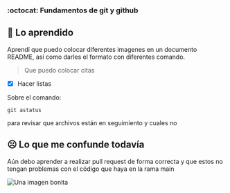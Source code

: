 ### :octocat: Fundamentos de git y github

## 🧁 Lo aprendido 

Aprendí que puedo colocar diferentes imagenes en un documento README, así como darles el formato con diferentes comando.

> Que puedo colocar citas

- [x] Hacer listas

Sobre el comando:

```
git astatus
```

para revisar que archivos están en seguimiento y cuales no

## ☹ Lo que me confunde todavía

Aún debo aprender a realizar pull request de forma correcta y que estos no tengan problemas con el código que haya en la rama main

![Una imagen bonita](https://myoctocat.com/assets/images/base-octocat.svg)

